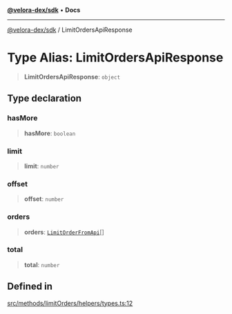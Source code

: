 [**@velora-dex/sdk**](../README.md) • **Docs**

***

[@velora-dex/sdk](../globals.md) / LimitOrdersApiResponse

# Type Alias: LimitOrdersApiResponse

> **LimitOrdersApiResponse**: `object`

## Type declaration

### hasMore

> **hasMore**: `boolean`

### limit

> **limit**: `number`

### offset

> **offset**: `number`

### orders

> **orders**: [`LimitOrderFromApi`](LimitOrderFromApi.md)[]

### total

> **total**: `number`

## Defined in

[src/methods/limitOrders/helpers/types.ts:12](https://github.com/VeloraDEX/paraswap-sdk/blob/feat/velora/src/methods/limitOrders/helpers/types.ts#L12)
